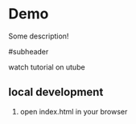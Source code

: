 # Demo

Some description!

#subheader

watch tutorial on utube

## local development

1. open index.html in your browser